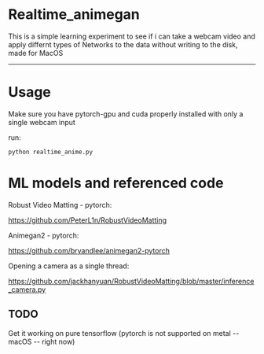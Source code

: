 # Realtime_animegan
This is a simple learning experiment to see if i can take a webcam video and apply differnt types of Networks to the data without writing to the disk, made for MacOS

------------------------------------------------------------------------------------------

# Usage
Make sure you have pytorch-gpu and cuda properly installed with only a single webcam input 

run: 
```
python realtime_anime.py
```

# ML models and referenced code

Robust Video Matting - pytorch:

  https://github.com/PeterL1n/RobustVideoMatting
  
Animegan2 - pytorch:

  https://github.com/bryandlee/animegan2-pytorch
  
Opening a camera as a single thread:

  https://github.com/jackhanyuan/RobustVideoMatting/blob/master/inference_camera.py

## TODO

Get it working on pure tensorflow (pytorch is not supported on metal -- macOS -- right now)
